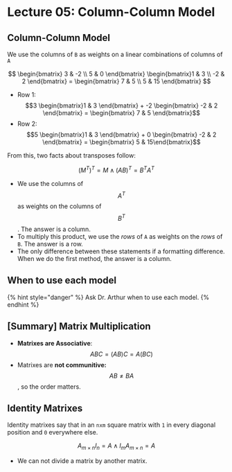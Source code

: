 # Lecture 05: Column-Column Model

## Column-Column Model

We use the columns of `B` as weights on a linear combinations of columns of `A`

$$
\begin{bmatrix} 3 & -2 \\ 5 & 0 \end{bmatrix} \begin{bmatrix}1 & 3 \\ -2 & 2 \end{bmatrix} = \begin{bmatrix} 7 & 5 \\ 5 & 15 \end{bmatrix}
$$

* Row 1: $$3 \begin{bmatrix}1 & 3 \end{bmatrix} + -2 \begin{bmatrix} -2 & 2 \end{bmatrix} = \begin{bmatrix} 7 & 5 \end{bmatrix}$$ 
* Row 2: $$5 \begin{bmatrix}1 & 3 \end{bmatrix} + 0 \begin{bmatrix} -2 & 2 \end{bmatrix} = \begin{bmatrix} 5 & 15\end{bmatrix}$$ 

From this, two facts about transposes follow:

$$
(M^T)^T = M \land (AB)^T = B^TA^T
$$

* We use the columns of $$A^T$$ as weights on the columns of $$B^T$$. The answer is a column.
* To multiply this product, we use the _rows_ of `A` as weights on the _rows_ of `B`. The answer is a row.
* The only difference between these statements if a formatting difference. When we do the first method, the answer is a column. 



## When to use each model

{% hint style="danger" %}
Ask Dr. Arthur when to use each model.
{% endhint %}

## \[Summary\] Matrix Multiplication

* **Matrixes are Associative**: $$ABC = (AB)C = A(BC)$$ 
* Matrixes are **not communitive:** $$AB \neq BA$$ , so the order matters.

## Identity Matrixes

Identity matrixes say that in an `nxm` square matrix with `1` in every diagonal position and `0` everywhere else.

$$
A_{m \times n} I_n = A \land I_mA_{m \times n} = A
$$

* We can not divide a matrix by another matrix.

